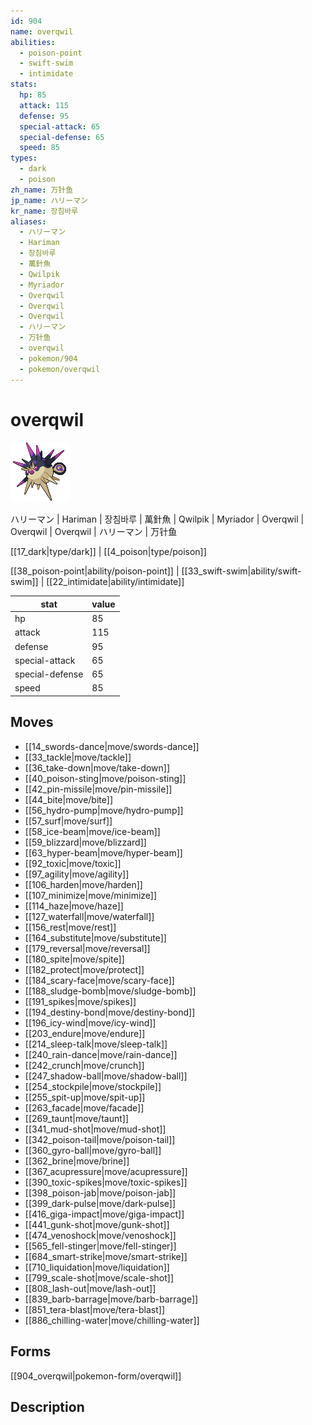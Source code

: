 ```yaml
---
id: 904
name: overqwil
abilities:
  - poison-point
  - swift-swim
  - intimidate
stats:
  hp: 85
  attack: 115
  defense: 95
  special-attack: 65
  special-defense: 65
  speed: 85
types:
  - dark
  - poison
zh_name: 万针鱼
jp_name: ハリーマン
kr_name: 장침바루
aliases:
  - ハリーマン
  - Hariman
  - 장침바루
  - 萬針魚
  - Qwilpik
  - Myriador
  - Overqwil
  - Overqwil
  - Overqwil
  - ハリーマン
  - 万针鱼
  - overqwil
  - pokemon/904
  - pokemon/overqwil
---
```

# overqwil

![](https://raw.githubusercontent.com/PokeAPI/sprites/master/sprites/pokemon/904.png)

ハリーマン | Hariman | 장침바루 | 萬針魚 | Qwilpik | Myriador | Overqwil | Overqwil | Overqwil | ハリーマン | 万针鱼

[[17_dark|type/dark]] | [[4_poison|type/poison]]

[[38_poison-point|ability/poison-point]] | [[33_swift-swim|ability/swift-swim]] | [[22_intimidate|ability/intimidate]]

|stat|value|
|---|---|
|hp|85|
|attack|115|
|defense|95|
|special-attack|65|
|special-defense|65|
|speed|85|


## Moves

- [[14_swords-dance|move/swords-dance]]
- [[33_tackle|move/tackle]]
- [[36_take-down|move/take-down]]
- [[40_poison-sting|move/poison-sting]]
- [[42_pin-missile|move/pin-missile]]
- [[44_bite|move/bite]]
- [[56_hydro-pump|move/hydro-pump]]
- [[57_surf|move/surf]]
- [[58_ice-beam|move/ice-beam]]
- [[59_blizzard|move/blizzard]]
- [[63_hyper-beam|move/hyper-beam]]
- [[92_toxic|move/toxic]]
- [[97_agility|move/agility]]
- [[106_harden|move/harden]]
- [[107_minimize|move/minimize]]
- [[114_haze|move/haze]]
- [[127_waterfall|move/waterfall]]
- [[156_rest|move/rest]]
- [[164_substitute|move/substitute]]
- [[179_reversal|move/reversal]]
- [[180_spite|move/spite]]
- [[182_protect|move/protect]]
- [[184_scary-face|move/scary-face]]
- [[188_sludge-bomb|move/sludge-bomb]]
- [[191_spikes|move/spikes]]
- [[194_destiny-bond|move/destiny-bond]]
- [[196_icy-wind|move/icy-wind]]
- [[203_endure|move/endure]]
- [[214_sleep-talk|move/sleep-talk]]
- [[240_rain-dance|move/rain-dance]]
- [[242_crunch|move/crunch]]
- [[247_shadow-ball|move/shadow-ball]]
- [[254_stockpile|move/stockpile]]
- [[255_spit-up|move/spit-up]]
- [[263_facade|move/facade]]
- [[269_taunt|move/taunt]]
- [[341_mud-shot|move/mud-shot]]
- [[342_poison-tail|move/poison-tail]]
- [[360_gyro-ball|move/gyro-ball]]
- [[362_brine|move/brine]]
- [[367_acupressure|move/acupressure]]
- [[390_toxic-spikes|move/toxic-spikes]]
- [[398_poison-jab|move/poison-jab]]
- [[399_dark-pulse|move/dark-pulse]]
- [[416_giga-impact|move/giga-impact]]
- [[441_gunk-shot|move/gunk-shot]]
- [[474_venoshock|move/venoshock]]
- [[565_fell-stinger|move/fell-stinger]]
- [[684_smart-strike|move/smart-strike]]
- [[710_liquidation|move/liquidation]]
- [[799_scale-shot|move/scale-shot]]
- [[808_lash-out|move/lash-out]]
- [[839_barb-barrage|move/barb-barrage]]
- [[851_tera-blast|move/tera-blast]]
- [[886_chilling-water|move/chilling-water]]

## Forms



[[904_overqwil|pokemon-form/overqwil]]

## Description



